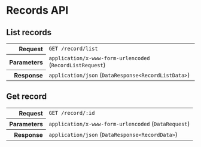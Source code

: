 # Records API

## List records

<table>
  <tr>
    <th align="right">Request</th>
    <td><code>GET /record/list</code></td>
  </tr>
  <tr>
    <th align="right">Parameters</th>
    <td><code>application/x-www-form-urlencoded</code> (<code>RecordListRequest</code>)</td>
  </tr>
  <tr>
    <th align="right">Response</th>
    <td><code>application/json</code> (<code>DataResponse&lt;RecordListData&gt;</code>)</td>
  </tr>
</table>

## Get record

<table>
  <tr>
    <th align="right">Request</th>
    <td><code>GET /record/:id</code></td>
  </tr>
  <tr>
    <th align="right">Parameters</th>
    <td><code>application/x-www-form-urlencoded</code> (<code>DataRequest</code>)</td>
  </tr>
  <tr>
    <th align="right">Response</th>
    <td><code>application/json</code> (<code>DataResponse&lt;RecordData&gt;</code>)</td>
  </tr>
</table>
